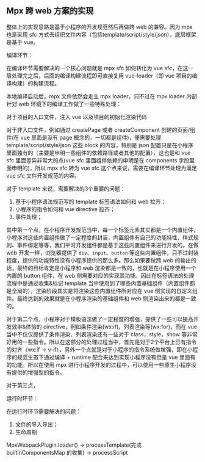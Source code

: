 ## Mpx 跨 web 方案的实现

整体上的实现思路是基于小程序的开发规范然后再做跨 web 的兼容。因为 mpx 也是采用 sfc 方式去组织文件内容（包括template/script/style/json），底层框架是基于 vue。

编译环节：

在编译环节需要解决的一个核心问题就是 mpx sfc 如何转化为 vue sfc，在这一层处理完之后，后面的编译构建流程即可直接复用 vue-loader（即 vue 项目的编译构建）的构建流程。

本地编译启动后，mpx 文件依然会走主 mpx loader，只不过在 mpx loader 内部针对 web 环境下的编译工作做了一些特殊处理：

对于项目的入口文件，注入 vue 以及项目的初始化渲染代码

对于非入口文件，例如通过 createPage 或者 createComponent 创建的页面/组件(在 vue 里面是没有 page 概念的，一切都是组件)，便需要处理 template/script/style/json 这些 block 的内容，特别是 json 配置只是在小程序里面独有的（主要是申明一些组件的依赖路径或者其他的配置），这也是和 vue sfc 里面差异非常大的点(vue sfc 里面组件依赖的申明是在 components 字段里面申明的)，所以 mpx sfc 转为 vue sfc 这个点来说，需要在编译环节处理为满足 vue sfc 文件开发规范的内容。

对于 template 来说，需要解决的3个重要的问题：

1. 基于小程序语法规范写的 template 标签语法如何和 web 拉齐；
2. 小程序的指令如何和 vue directive 拉齐；
3. 事件处理；

其中第一个点，在小程序开发规范当中，每一个标签元素其实都是一个内置组件，小程序对这些内置组件做了一定程度的封装，内置组件有自己的功能特性、样式规则、事件绑定等等，我们平时开发组件都是基于这些内置组件来进行开发的。在做 web 开发一样，浏览器提供了 `div`、`input`、`button` 等这些内置组件，只不过封装程度，提供的功能特性没有小程序提供的那么多。那么如果要做跨 web 的输出的话，最终的目标肯定是小程序和 web 渲染都是一致的，也就是在小程序使用一个内置的 button 组件，在 web 侧需要对应的实现其功能。因此在标签语法的处理流程中是通过收集&标记 template 当中使用到了哪些内置基础组件（内置组件都是全局的），渲染阶段其实是将渲染这些内置组件所对应在 vue 侧实现的自定义组件。最终达到的效果就是在小程序渲染的基础组件和 web 侧渲染出来的都是一致的。

对于第二个点，小程序对于模板语法做了一定程度的增强，提供了一些可以提高开发效率&体验的 directive，例如条件渲染(wx:if)，列表渲染等(wx:for)，而在 vue 当中不仅仅提供了条件渲染、列表渲染还有一些对于 class，style，show 等非常好用的一些指令。所以在这部分的处理过程当中，首先是对于2个平台上已有指令的对齐（wx:if -> v-if），另外一个点就是对于小程序的指令系统做增强，即在小程序的规范生态下通过编译 + runtime 配合来达到实现小程序没有但是 vue 里面有的功能。所以在使用 mpx 进行小程序开发的过程中，可以使用一些原生小程序没有提供的增强型的指令。

对于第三点，


运行时环节：

在运行时环节需要解决的问题：

1. 文件的导入导出；
2. 生命周期


MpxWebpackPlugin.loader()  -> processTemplate(完成 builtInComponentsMap 的收集) -> processScript